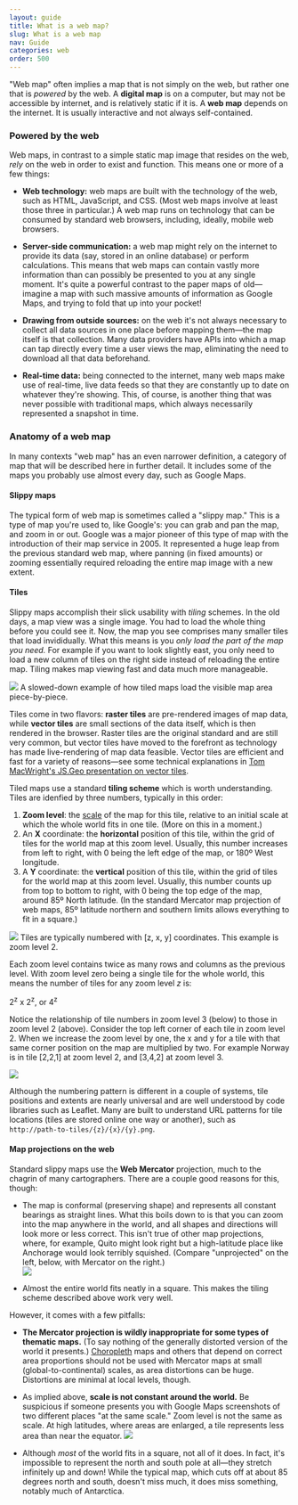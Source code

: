 ```yaml
---
layout: guide
title: What is a web map?
slug: What is a web map
nav: Guide
categories: web
order: 500
---
```


"Web map" often implies a map that is not simply on the web, but rather one that is _powered_ by the web. A **digital map** is on a computer, but may not be accessible by internet, and is relatively static if it is. A **web map** depends on the internet. It is usually interactive and not always self-contained.

### Powered by the web

Web maps, in contrast to a simple static map image that resides on the web, _rely_ on the web in order to exist and function. This means one or more of a few things:

* **Web technology:** web maps are built with the technology of the web, such as HTML, JavaScript, and CSS. (Most web maps involve at least those three in particular.) A web map runs on technology that can be consumed by standard web browsers, including, ideally, mobile web browsers.

* **Server-side communication:** a web map might rely on the internet to provide its data (say, stored in an online database) or perform calculations. This means that web maps can contain vastly more information than can possibly be presented to you at any single moment. It's quite a powerful contrast to the paper maps of old—imagine a map with such massive amounts of information as Google Maps, and trying to fold that up into your pocket!

* **Drawing from outside sources:** on the web it's not always necessary to collect all data sources in one place before mapping them—the map itself is that collection. Many data providers have APIs into which a map can tap directly every time a user views the map, eliminating the need to download all that data beforehand.

* **Real-time data:** being connected to the internet, many web maps make use of real-time, live data feeds so that they are constantly up to date on whatever they're showing. This, of course, is another thing that was never possible with traditional maps, which always necessarily represented a snapshot in time.

### Anatomy of a web map

In many contexts "web map" has an even narrower definition, a category of map that will be described here in further detail. It includes some of the maps you probably use almost every day, such as Google Maps.

#### Slippy maps

The typical form of web map is sometimes called a "slippy map." This is a type of map you're used to, like Google's: you can grab and pan the map, and zoom in or out. Google was a major pioneer of this type of map with the introduction of their map service in 2005. It represented a huge leap from the previous standard web map, where panning (in fixed amounts) or zooming essentially required reloading the entire map image with a new extent.

#### Tiles

Slippy maps accomplish their slick usability with _tiling_ schemes. In the old days, a map view was a single image. You had to load the whole thing before you could see it. Now, the map you see comprises many smaller tiles that load invididually. What this means is you _only load the part of the map you need._ For example if you want to look slightly east, you only need to load a new column of tiles on the right side instead of reloading the entire map. Tiling makes map viewing fast and data much more manageable.

![]({{site.baseurl}}/media/guide/tile_loading.gif)
<span class="caption">A slowed-down example of how tiled maps load the visible map area piece-by-piece.</span>

Tiles come in two flavors: **raster tiles** are pre-rendered images of map data, while **vector tiles** are small sections of the data itself, which is then rendered in the browser. Raster tiles are the original standard and are still very common, but vector tiles have moved to the forefront as technology has made live-rendering of map data feasible. Vector tiles are efficient and fast for a variety of reasons—see some technical explanations in [Tom MacWright's JS.Geo presentation on vector tiles](http://tmcw.github.io/presentations/jsgeo/).

Tiled maps use a standard **tiling scheme** which is worth understanding. Tiles are idenfied by three numbers, typically in this order:

1. **Zoom level**: the [scale]({{site.baseurl}}/guide/general/scale-and-generalization) of the map for this tile, relative to an initial scale at which the whole world fits in one tile. (More on this in a moment.)
2. An **X** coordinate: the **horizontal** position of this tile, within the grid of tiles for the world map at this zoom level. Usually, this number increases from left to right, with 0 being the left edge of the map, or 180º West longitude.
3. A **Y** coordinate: the **vertical** position of this tile, within the grid of tiles for the world map at this zoom level. Usually, this number counts up from top to bottom to right, with 0 being the top edge of the map, around 85º North latitude. (In the standard Mercator map projection of web maps, 85º latitude northern and southern limits allows everything to fit in a square.)

![]({{site.baseurl}}/media/guide/zoom2.jpg)
<span class="caption">Tiles are typically numbered with [z, x, y] coordinates. This example is zoom level 2.</span>

Each zoom level contains twice as many rows and columns as the previous level. With zoom level zero being a single tile for the whole world, this means the number of tiles for any zoom level _z_ is:

2<sup>z</sup> x 2<sup>z</sup>, or 4<sup>z</sup>

Notice the relationship of tile numbers in zoom level 3 (below) to those in zoom level 2 (above). Consider the top left corner of each tile in zoom level 2. When we increase the zoom level by one, the x and y for a tile with that same corner position on the map are multiplied by two. For example Norway is in tile [2,2,1] at zoom level 2, and [3,4,2] at zoom level 3.

![]({{site.baseurl}}/media/guide/zoom3.jpg)

Although the numbering pattern is different in a couple of systems, tile positions and extents are nearly universal and are well understood by code libraries such as Leaflet. Many are built to understand URL patterns for tile locations (tiles are stored online one way or another), such as  
`http://path-to-tiles/{z}/{x}/{y}.png`.

#### Map projections on the web

Standard slippy maps use the **Web Mercator** projection, much to the chagrin of many cartographers. There are a couple good reasons for this, though:

* The map is conformal (preserving shape) and represents all constant bearings as straight lines. What this boils down to is that you can zoom into the map anywhere in the world, and all shapes and directions will look more or less correct. This isn't true of other map projections, where, for example, Quito might look right but a high-latitude place like Anchorage would look terribly squished. (Compare "unprojected" on the left, below, with Mercator on the right.)  
![]({{site.baseurl}}/media/guide/squish.jpg)

* Almost the entire world fits neatly in a square. This makes the tiling scheme described above work very well.

However, it comes with a few pitfalls:

* **The Mercator projection is wildly inappropriate for some types of thematic maps.** (To say nothing of the generally distorted version of the world it presents.) [Choropleth]({{site.baseurl}}/guide/univariate/choropleth) maps and others that depend on correct area proportions should not be used with Mercator maps at small (global-to-continental) scales, as area distortions can be huge. Distortions are minimal at local levels, though.

* As implied above, **scale is not constant around the world.** Be suspicious if someone presents you with Google Maps screenshots of two different places "at the same scale." Zoom level is not the same as scale. At high latitudes, where areas are enlarged, a tile represents less area than near the equator.
![]({{site.baseurl}}/media/guide/z16.jpg)

* Although _most_ of the world fits in a square, not all of it does. In fact, it's impossible to represent the north and south pole at all—they stretch infinitely up and down! While the typical map, which cuts off at about 85 degrees north and south, doesn't miss much, it does miss something, notably much of Antarctica.